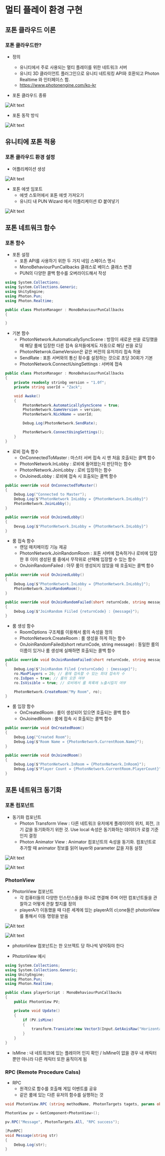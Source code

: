 # 멀티 플레이 환경 구현

## 포톤 클라우드 이론

### 포톤 클라우드란?

- 정의
  - 유니티에서 주로 사용되는 멀티 플레이를 위한 네트워크 서버
  - 유니티 3D 클라이언트 플러그인으로 유니티 네트워킹 API와 호환되고 Photon Realtime 와 인터페이스 함.
  - https://www.photonengine.com/ko-kr

- 포톤 클라우드 종류

![Alt text](<Images/photon 1.png>)

- 포톤 동작 방식

![Alt text](<Images/photon 2.PNG>)

## 유니티에 포톤 적용

### 포톤 클라우드 환경 설정
- 어플리케이션 생성

![Alt text](<Images/photon 3.PNG>)

- 포톤 에셋 임포트
  - 에셋 스토어에서 포톤 에셋 가져오기
  - 유니티 내 PUN Wizard 에서 어플리케이션 ID 붙여넣기

![Alt text](<Images/photon 4.PNG>)

## 포톤 네트워크 함수

### 포톤 함수

- 포톤 설정
  - 포톤 API를 사용하기 위한 두 가지 네임 스페이스 명시
  - MonoBehaviourPunCallbacks 클래스로 베이스 클래스 변경
  - PUN의 다양한 콜백 함수를 오버라이드해서 작성

```C#
using System.Collections;
using System.Collections.Generic;
using UnityEngine;
using Photon.Pun;
using Photon.Realtime;

public class PhotonManager : MonoBehaviourPunCallbacks
{

}
```

- 기본 함수
  - PhotonNetwork.AutomaticallySyncScene : 방장이 새로운 씬을 로딩했을 때 해당 룸에 입장한 다른 접속 유저들에게도 자동으로 해당 씬을 로딩
  - PhotonNetwrok.GameVersion은 같은 버전의 유저끼리 접속 허용
  - SendRate : 포톤 서버와의 통신 횟수를 설정하는 것으로 초당 30회가 기본
  - PhotonNetwork.ConnectUsingSettings : 서버에 접속

```C#
public class PhotonManager : MonoBehaviourPunCallbacks
{
    private readonly strinbg version = "1.0f";
    private string userId = "Zack";

    void Awake()
    {
        PhotonNetwork.AutomaticallySyncScene = true;
        PhotonNetwork.GameVersion = version;
        PhotonNetwork.NickName = userId;

        Debug.Log(PhotonNetwork.SendRate);

        PhotonNetwork.ConnectUsingSettings();
    }
}
```

- 로비 접속 함수
  - OnConnectedToMaster : 마스터 서버 접속 시 맨 처음 호출되는 콜백 함수
  - PhotonNetwork.InLobby : 로비에 들어왔는지 판단하는 함수
  - PhotonNetwork.JoinLobby : 로비 입장하는 함수
  - OnJoinedLobby : 로비에 접속 시 호출되는 콜백 함수

```C#
public override void OnConnectedToMaster()
{
    Debug.Log("Connected to Master");
    Debug.Log($"PhotonNetwork InLobby = {PhotonNetwork.InLobby}")
    PhotonNetwork.JoinLobby();
}

public override void OnJoinedLobby()
{
    Devug.Log($"PhotonNetwork.InLobby = {PhotonNetwork.InLobby}")
}
```

- 룸 접속 함수
  - 랜덤 매치메이킹 기능 제공
  - PhotonNetwork.JoinRandomRoom : 포톤 서버에 접속하거나 로비에 입장한 후 이미 생성된 룸 중에서 무작위로 선택해 입장할 수 있는 함수
  - OnJoinRandomFailed : 아무 룸이 생성되지 않았을 때 호출되는 콜백 함수

```C#
public override void OnJoinedLobby()
{
    Debug.Log($"PhotonNetwork.InLobby = {PhotonNetwork.InLobby}");
    PhotonNetwork.JoinRandomRoom();
}

public override void OnJoinRandomFailed(short returnCode, string message)
{
    Debug.Log($"JoinRandom Fiiled {returnCode} : {message}");
}
```

- 룸 생성 함수
  - RoomOptions 구조체를 이용해서 룸의 속성을 정의
  - PhotonNetwork.CreateRoom : 룸 생성을 하게 하는 함수
  - OnJoinRandomFailed(short returnCode, string message) : 동일한 룸의 이름이 있거나 룸 생성에 실패하면 호출되는 콜백 함수

```C#
public override void OnJoinRandomFailed(short returnCode, string message)
{
    Debug.Log($"JoinRandom Filed {returnCode} : {message}");
    ro.MaxPlayers = 20; // 룸에 접속할 수 있는 최대 접속자 수
    ro.IsOpen = true; // 룸의 오픈 여부
    ro.IsVisible = true; // 로비에서 룸 목록에 노출시킬지 여부

    PhotonNetwork.CreateRoom("My Room", ro);
}
```

- 룸 입장 함수
  - OnCreatedRoom : 룸이 생성되어 있으면 호출되는 콜백 함수
  - OnJoinedRoom : 룸에 접속 시 호출되는 콜백 함수

```C#
public override void OnCreatedRoom()
{
    Debug.Log("Created Room");
    Debug.Log($"Room Name = {PhotonNetwork.CurrentRoom.Name}");
}

public override void OnJoinedRoom()
{
    Debug.Log($"PhotonNetwork.InRoom = {PhotonNetwork.InRoom}");
    Debug.Log($"Player Count = {PhotonNetwork.CurrentRoom.PlayerCount}");
}
```

## 포톤 네트워크 동기화

### 포톤 컴포넌트

- 동기화 컴포넌트
  - Photon Transform View : 다른 네트워크 유저에게 플레이어의 위치, 회전, 크기 값을 동기화하기 위한 것. Use local 속성은 동기화하는 데이터가 로컬 기준인지 결정
  - Photon Animator View : Animator 컴포넌트의 속성을 동기화. 컴포넌트로 추가할 때 animator 정보를 읽어 layer와 parameter 값을 자동 설정

![Alt text](<Images/photon 5.png>)

![Alt text](<Images/photon 6.png>)

### PhotonView

- PhotonView 컴포넌트
  - 각 컴퓨터들의 다양한 인스턴스들을 하나로 연결해 주며 어떤 컴포넌트들을 관찰하고 어떻게 관찰 할지를 정의
  - playerA가 이동했을 때 다른 세계에 있는 playerA의 cl;one들은 photonView를 통해서 이동 명령을 받음

![Alt text](<Images/photon 8.PNG>)

![Alt text](<Images/photon 7.png>)

  - photonView 컴포넌트는 한 오브젝트 당 하나씩 넣어줘야 한다

- PhotonView 예시

```C#
using System.Collections;
using System.Collections.Generic;
using UnityEngine;
using Photon.Pun;
using Photon.Realtime;

public class playerScript : MonoBehaviourPunCallbacks
{
    public PhotonView PV;

    private void Update()
    {
        if (PV.isMine)
        {
            transform.Transiate(new Vector3(Input.GetAxisRaw("Horizontal" * Time.deltaTime * 7, Input.GetAxisRaw("Vertical") * Time.deltaTime * 7, 0)));
        }
    }
}
```  

  - IsMine : 내 네트워크에 있는 플레이어 인지 확인 / IsMine이 없을 경우 내 캐릭터 뿐만 아니라 다른 캐릭터 또한 움직이게 됨

### RPC (Remote Procedure Calss)

- RPC
  - 원격으로 함수를 호출해 게임 이벤트를 공유
  - 같은 룸에 있는 다른 유저의 함수를 실행하는 것

```C#
void PhotonView.RPC (string methodName, PhotonTargets tagets, params object[] parametes)
```

```C#
PhotonView pv = GetComponent<PhotonView>();

pv.RPC("Message", PhotonTargets.All, "RPC success");

[PunRPC]
void Message(string str)
{
    Debug.Log(str);
}
```